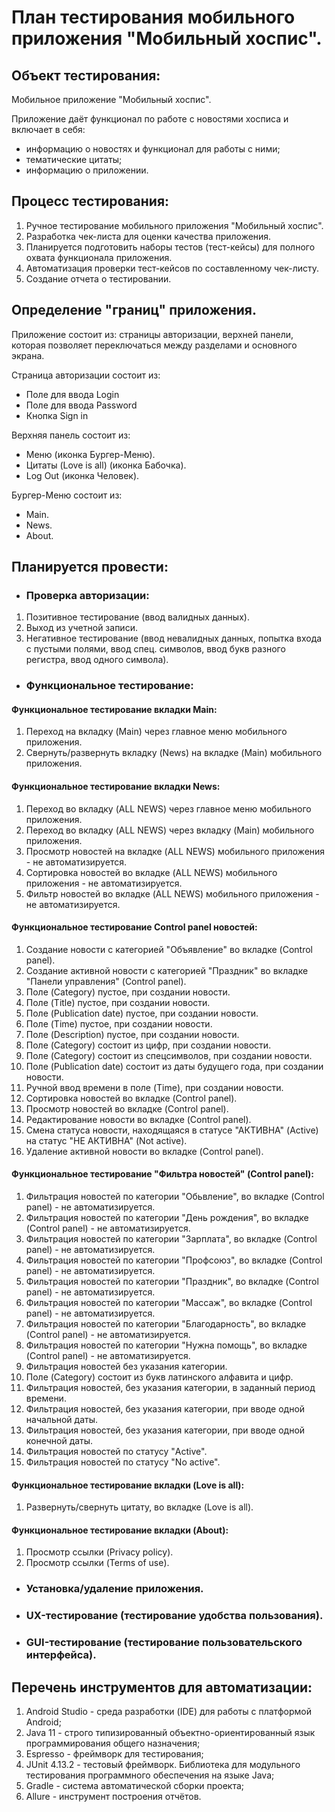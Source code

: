 # План тестирования мобильного приложения "Мобильный хоспис".

## Объект тестирования:

Мобильное приложение "Мобильный хоспис".

Приложение даёт функционал по работе с новостями хосписа и включает в себя:

- информацию о новостях и функционал для работы с ними;
- тематические цитаты;
- информацию о приложении.

## Процесс тестирования:

1. Ручное тестирование мобильного приложения "Мобильный хоспис".
2. Разработка чек-листа для оценки качества приложения.
3. Планируется подготовить наборы тестов (тест-кейсы) для полного охвата функционала приложения.
4. Автоматизация проверки тест-кейсов по составленному чек-листу.
5. Создание отчета о тестировании.

## Определение "границ" приложения.

Приложение состоит из: страницы авторизации, верхней панели, которая позволяет переключаться между разделами и основного экрана.

Страница авторизации состоит из:

- Поле для ввода Login
- Поле для ввода Password
- Кнопка Sign in

Верхняя панель состоит из:

- Меню (иконка Бургер-Меню).
- Цитаты (Love is all) (иконка Бабочка).
- Log Out (иконка Человек).

Бургер-Меню состоит из:

- Main.
- News.
- About.

## Планируется провести:

- ### Проверка авторизации:

1. Позитивное тестирование (ввод валидных данных).
2. Выход из учетной записи.
3. Негативное тестирование (ввод невалидных данных, попытка входа с пустыми полями, ввод спец. символов, ввод букв разного регистра, ввод одного символа).
  

- ### Функциональное тестирование:

#### Функциональное тестирование вкладки Main:

1. Переход на вкладку (Main) через главное меню мобильного приложения.
2. Свернуть/развернуть вкладку (News) на вкладке (Main) мобильного приложения.

#### Функциональное тестирование вкладки News:

1. Переход во вкладку (ALL NEWS) через главное меню мобильного приложения.
2. Переход во вкладку (ALL NEWS) через вкладку (Main) мобильного приложения.
3. Просмотр новостей на вкладке (ALL NEWS) мобильного приложения - не автоматизируется.
4. Сортировка новостей во вкладке (ALL NEWS) мобильного приложения - не автоматизируется.
5. Фильтр новостей во вкладке (ALL NEWS) мобильного приложения - не автоматизируется.

#### Функциональное тестирование Control panel новостей:

1. Создание новости с категорией "Объявление" во вкладке (Control panel).
2. Создание активной новости с категорией "Праздник" во вкладке "Панели управления" (Control panel).
3. Поле (Category) пустое, при создании новости.
4. Поле (Title) пустое, при создании новости.
5. Поле (Publication date) пустое, при создании новости.
6. Поле (Time) пустое, при создании новости.
7. Поле (Description) пустое, при создании новости.
8. Поле (Category) состоит из цифр, при создании новости.
9. Поле (Category) состоит из спецсимволов, при создании новости.
10. Поле (Publication date) состоит из даты будущего года, при создании новости.
11. Ручной ввод времени в поле (Time), при создании новости.
12. Сортировка новостей во вкладке (Control panel).
13. Просмотр новостей во вкладке (Control panel).
14. Редактирование новости во вкладке (Control panel).
15. Смена статуса новости, находящаяся в статусе "АКТИВНА" (Active) на статус "НЕ АКТИВНА" (Not active).
16. Удаление активной новости во вкладке (Control panel).

#### Функциональное тестирование "Фильтра новостей" (Control panel):

1. Фильтрация новостей по категории "Обьвление", во вкладке (Control panel)  - не автоматизируется.
2. Фильтрация новостей по категории "День рождения", во вкладке (Control panel)  - не автоматизируется.
3. Фильтрация новостей по категории "Зарплата", во вкладке (Control panel)  - не автоматизируется.
4. Фильтрация новостей по категории "Профсоюз", во вкладке (Control panel)  - не автоматизируется.
5. Фильтрация новостей по категории "Праздник", во вкладке (Control panel)  - не автоматизируется.
6. Фильтрация новостей по категории "Массаж", во вкладке (Control panel)  - не автоматизируется.
7. Фильтрация новостей по категории "Благодарность", во вкладке (Control panel)  - не автоматизируется.
8. Фильтрация новостей по категории "Нужна помощь", во вкладке (Control panel)  - не автоматизируется.
9. Фильтрация новостей без указания категории.
10. Поле (Category) состоит из букв латинского алфавита и цифр.
11. Фильтрация новостей, без указания категории, в заданный период времени.
12. Фильтрация новостей, без указания категории, при вводе одной начальной даты.
13. Фильтрация новостей, без указания категории, при вводе одной конечной даты.
14. Фильтрация новостей по статусу "Active".
15. Фильтрация новостей по статусу "No active". 

#### Функциональное тестирование вкладки (Love is all):

1. Развернуть/свернуть цитату, во вкладке (Love is all).

#### Функциональное тестирование вкладки (About):

1. Просмотр ссылки (Privacy policy).
2. Просмотр ссылки (Terms of use).

- ### Установка/удаление приложения.

- ### UX-тестирование (тестирование удобства пользования).

- ### GUI-тестирование (тестирование пользовательского интерфейса).


## Перечень инструментов для автоматизации:

1. Android Studio - среда разработки (IDE) для работы с платформой Android;
2. Java 11 - строго типизированный объектно-ориентированный язык программирования общего назначения;
3. Espresso - фреймворк для тестирования;
4. JUnit 4.13.2 - тестовый фреймворк. Библиотека для модульного тестирования программного обеспечения на языке Java;
5. Gradle - система автоматической сборки проекта;
6. Allure - инструмент построения отчётов.